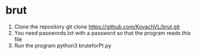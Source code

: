 # brut

1. Сlone the repository
   git clone https://github.com/KovachVL/brut.git
2. You need passwords.txt with a password so that the program reads this file
3. Run the program
   python3 bruteforPt.py
   
